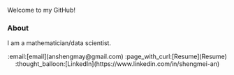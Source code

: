 Welcome to my GitHub!

### About
I am a mathematician/data scientist.

<p align="center">:email:[email](anshengmay@gmail.com) :page_with_curl:[Resume](Resume) :thought_balloon:[LinkedIn](https://www.linkedin.com/in/shengmei-an)</p>
